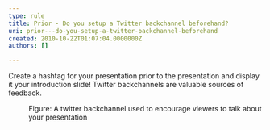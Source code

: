 ```yaml
---
type: rule
title: Prior - Do you setup a Twitter backchannel beforehand?
uri: prior---do-you-setup-a-twitter-backchannel-beforehand
created: 2010-10-22T01:07:04.0000000Z
authors: []

---
```



Create a hashtag for your presentation prior to the presentation and display it your introduction slide! Twitter backchannels are valuable sources of feedback.
<dl class="image">    <dt><img alt="" src="/Communication/RulesToBetterPowerpointPresentations/PublishingImages/PPTwit.jpg"></dt>
    <dd>Figure&#58; A twitter backchannel used to encourage viewers to talk about your presentation</dd></dl>
